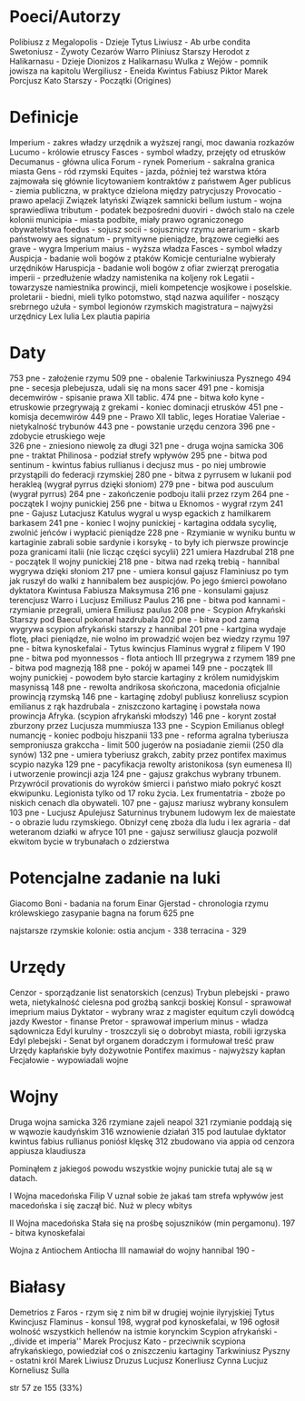 # Poeci/Autorzy
Polibiusz z Megalopolis - Dzieje 
Tytus Liwiusz - Ab urbe condita
Swetoniusz - Żywoty Cezarów 
Warro 
Pliniusz Starszy 
Herodot z Halikarnasu - Dzieje 
Dionizos z Halikarnasu
Wulka z Wejów - pomnik jowisza na kapitolu
Wergiliusz - Eneida 
Kwintus Fabiusz Piktor
Marek Porcjusz Kato Starszy - Początki (Origines) 

# Definicje
Imperium - zakres władzy urzędnik   a wyższej rangi, moc dawania rozkazów
Lucumo - królowie etruscy
Fasces - symbol władzy, przejęty od etrusków
Decumanus - główna ulica
Forum - rynek 
Pomerium - sakralna granica miasta 
Gens - ród rzymski
Equites - jazda, później też warstwa która zajmowała się głównie licytowaniem kontraktów z państwem 
Ager publicus - ziemia publiczna, w praktyce dzielona między patrycjuszy
Provocatio - prawo apelacji
Związek latyński
Związek samnicki
bellum iustum - wojna sprawiedliwa 
tributum - podatek bezpośredni 
duoviri - dwóch stalo na czele kolonii 
municipia - miasta podbite, miały prawo ograniczonego obywatelstwa
foedus - sojusz 
socii - sojusznicy rzymu
aerarium - skarb państwowy 
aes signatum - prymitywne pieniądze, brązowe cegiełki
aes grave - wygra 
Imperium maius - wyższa władza 
Fasces - symbol władzy
Auspicja - badanie woli bogów z ptaków
Komicje centurialne wybierały urzędników
Haruspicja - badanie woli bogów z ofiar zwierząt 
prerogatia imperii - przedłużenie władzy namistenika na koljeny rok
Legatii - towarzysze namiestnika prowincji, mieli kompetencje wosjkowe i poselskie. 
proletarii - biedni, mieli tylko potomstwo, stąd nazwa
aquilifer - noszący srebrnego użuła - symbol legionów rzymskich 
magistratura – najwyżsi urzędnicy
Lex Iulia
Lex plautia papiria

# Daty
753 pne - założenie rzymu 
509 pne - obalenie Tarkwiniusza Pysznego 
494 pne - secesja plebejusza, udali się na mons sacer
491 pne - komisja decemwirów - spisanie prawa XII tablic.
474 pne - bitwa koło kyne - etruskowie przegrywają z grekami - koniec dominacji etrusków
451 pne - komisja decemwirów 
449 pne - Prawo XII tablic, leges Horatiae Valeriae - nietykalność trybunów
443 pne - powstanie urzędu cenzora
396 pne - zdobycie etruskiego weje   
326 pne - zniesiono niewolę za długi
321 pne - druga wojna samicka 
306 pne - traktat Philinosa - podział strefy wpływów 
295 pne - bitwa pod sentinum - kwintus fabius rullianus i decjusz mus - po niej umbrowie przystąpili do federacji rzymskiej
280 pne - bitwa z pyrrusem w lukanii pod herakleą (wygrał pyrrus dzięki słoniom)
279 pne - bitwa pod ausculum (wygrał pyrrus)
264 pne - zakończenie podboju italii przez rzym 
264 pne - początek I wojny punickiej
256 pne - bitwa u Eknomos - wygrał rzym
241 pne - Gajusz Lutacjusz Katulus wygral u wysp egackich z hamilkarem barkasem 
241 pne - koniec I wojny punickiej - kartagina oddała sycylię, zwolnić jeńców i wypłacić pieniądze
228 pne - Rzymianie w wyniku buntu w kartaginie zabrali sobie sardynie i korsykę - to były ich pierwsze prowincje poza granicami italii (nie licząc części sycylii) 
221 umiera Hazdrubal 
218 pne - początek II wojny punickiej
218 pne - bitwa nad rzeką trebią - hannibal wygrywa dzięki słoniom
217 pne - umiera konsul gajusz Flaminiusz po tym jak ruszył do walki z hannibalem bez auspicjów. Po jego śmierci powołano dyktatora Kwintusa Fabiusza Maksymusa
216 pne - konsulami gajusz terencjusz Warro i Lucjusz Emiliusz Paulus
216 pne - bitwa pod kannami - rzymianie przegrali, umiera Emiliusz paulus
208 pne - Scypion Afrykański Starszy pod Baecul pokonał hazdrubala 
202 pne - bitwa pod zamą wygrywa scypion afrykański starszy z hannibal 
201 pne - kartgina wydaje flotę, płaci pieniądze, nie wolno im prowadzić wojen bez wiedzy rzymu
197 pne - bitwa kynoskefalai - Tytus kwincjus Flaminus wygrał z filipem V 
190 pne - bitwa pod myonnessos - flota antioch III przegrywa z rzymem 
189 pne - bitwa pod magnezją 
188 pne - pokój w apamei
149 pne - początek III wojny punickiej - powodem było starcie kartaginy z królem numidyjskim masynissą
148 pne - rewolta andrikosa skończona, macedonia oficjalnie prowincją rzymską 
146 pne - kartaginę zdobyl publiusz konreliusz scypion emilianus z rąk hazdrubala - zniszczono kartaginę i powstała nowa prowincja Afryka. (scypion afrykański młodszy) 
146 pne - korynt został zburzony przez Lucjusza mummiusza
133 pne - Scypion Emilianus obległ numancję - koniec podboju hiszpanii 
133 pne - reforma agralna tyberiusza semproniusza grakccha - limit 500 jugerów na posiadanie ziemii (250 dla synów)
132 pne - umiera tyberiusz grakch, zabity przez pontifex maximus scypio nazyka
129 pne - pacyfikacja rewolty aristonikosa (syn eumenesa II) i utworzenie prowincji azja
124 pne - gajusz grakchus wybrany trbunem. Przywrócil provationis do wyroków śmierci i państwo miało pokryć koszt ekwipunku. Legionista tylko od 17 roku życia. Lex frumentatria - zboże po niskich cenach dla obywateli. 
107 pne - gajusz mariusz wybrany konsulem
103 pne - Lucjusz Apulejusz Saturninus trybunem ludowym lex de maiestate - o obrazie ludu rzymskiego. Obnizył cenę zboża dla ludu  i lex agraria - dał weteranom działki w afryce 
101 pne - gajusz serwiliusz glaucja pozwolił ekwitom bycie w trybunałach o zdzierstwa 


# Potencjalne zadanie na luki
Giacomo Boni - badania na forum
Einar Gjerstad - chronologia rzymu królewskiego
zasypanie bagna na forum  625 pne 

najstarsze rzymskie kolonie:
ostia
ancjum - 338
terracina - 329

# Urzędy
Cenzor - sporządzanie list senatorskich (cenzus)
Trybun plebejski - prawo weta, nietykalność cielesna pod groźbą sankcji boskiej
Konsul - sprawował imeprium maius 
Dyktator - wybrany wraz z magister equitum czyli dowódcą jazdy
Kwestor - finanse 
Pretor - sprawował imperium minus - władza sądownicza 
Edyl kurulny - troszczyli się o dobrobyt miasta, robili igrzyska 
Edyl plebejski - 
Senat był organem doradczym i formułował treść praw 
Urzędy kapłańskie były dożywotnie
Pontifex maximus - najwyższy kapłan 
Fecjałowie - wypowiadali wojne

# Wojny
Druga wojna samicka
    326 rzymiane zajeli neapol 
    321 rzymianie poddają się w wąwozie kaudyńskim 
    316 wznowienie działań 
    315 pod lautulae dyktator kwintus fabius rullianus poniósł klęskę 
    312 zbudowano via appia od cenzora appiusza klaudiusza  

Pominąłem z jakiegoś powodu wszystkie wojny punickie tutaj ale są w datach.

I Wojna macedońska
    Filip V uznał sobie że jakaś tam strefa wpływów jest macedońska i się zaczął bić. Nuż w plecy wbitys

II Wojna macedońska
    Stała się na prośbę sojuszników (min pergamonu). 
    197 - bitwa kynoskefalai 

Wojna z Antiochem
    Antiocha III namawiał do wojny hannibal
    190 - 

# Białasy
Demetrios z Faros - rzym się z nim bił w drugiej wojnie ilyryjskiej 
Tytus Kwincjusz Flaminus - konsul 198, wygrał pod kynoskefalai, w 196 ogłosił wolność wszystkich hellenów na istmie korynckim 
Scypion afrykański - ,,divide et imperia''
Marek Procjusz Kato - przeciwnik scypiona afrykańskiego, powiedział coś o zniszczeniu kartaginy
Tarkwiniusz Pyszny - ostatni król 
Marek Liwiusz Druzus 
Lucjusz Konerliusz Cynna
Lucjuz Korneliusz Sulla 


str 57 ze 155 (33%)
